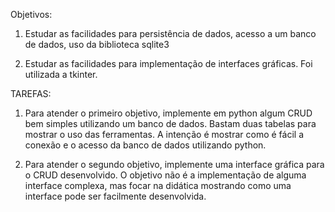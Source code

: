 Objetivos:

1) Estudar as facilidades para persistência de dados, acesso a um banco de dados, uso da biblioteca sqlite3

2) Estudar as facilidades para implementação de interfaces gráficas. Foi utilizada a tkinter.

TAREFAS:

1) Para atender o primeiro objetivo, implemente em python algum CRUD bem simples utilizando um banco de dados. Bastam duas tabelas para mostrar o uso das ferramentas.
   A intenção é mostrar como é fácil a conexão e o acesso da banco de dados utilizando python.

3) Para atender o segundo objetivo, implemente uma interface gráfica para o CRUD desenvolvido. O objetivo não é a implementação de alguma interface complexa,
   mas focar na didática mostrando como uma interface pode ser facilmente desenvolvida.
